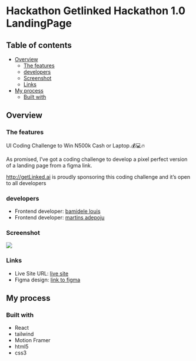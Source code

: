 # Hackathon Getlinked Hackathon 1.0 LandingPage

## Table of contents

- [Overview](#overview)
  - [The features](#the-features)
  - [developers](#developers)
  - [Screenshot](#screenshot)
  - [Links](#links)
- [My process](#my-process)
  - [Built with](#built-with)

## Overview

### The features

UI Coding Challenge to Win N500k Cash or Laptop.💰💻🔥

As promised, I’ve got a coding challenge to develop a pixel perfect version of a landing page from a figma link.

http://getLinked.ai is proudly sponsoring this coding challenge and it’s open to all developers

### developers

- Frontend developer: [bamidele louis ](https://github.com/louis-bamidele)
- Frontend developer: [martins adepoju ](https://github.com/Martinsadepoju4)

### Screenshot

![](./Screenshot.png)

### Links

- Live Site URL: [live site](https://keen-tarsier-e8bfa2.netlify.app/)
- Figma design: [link to figma](<https://www.figma.com/file/OlP4rBgsrNVRZe5K6ADXck/Getlinked-(Copy)?type=design&node-id=0%3A1&mode=dev>)

## My process

### Built with

- React
- tailwind
- Motion Framer
- html5
- css3


